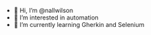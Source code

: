 - 👋 Hi, I’m @nallwilson
- 👀 I’m interested in automation
- 🌱 I’m currently learning Gherkin and Selenium

<!---
nallwilson/nallwilson is a ✨ special ✨ repository because its `README.md` (this file) appears on your GitHub profile.
You can click the Preview link to take a look at your changes.
--->
